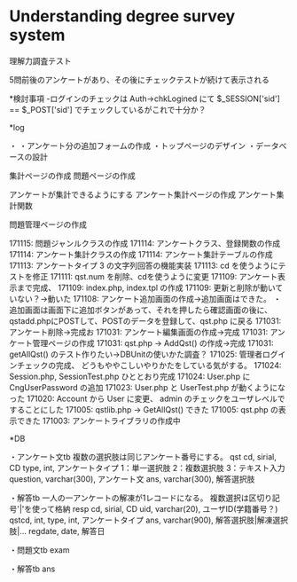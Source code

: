 # Understanding degree survey system

理解力調査テスト

5問前後のアンケートがあり、その後にチェックテストが続けて表示される

*検討事項
-ログインのチェックは Auth->chkLogined にて $_SESSION['sid'] == $_POST['sid'] でチェックしているがこれで十分か？


*log

・
・アンケート分の追加フォームの作成
・トップページのデザイン
・データベースの設計


集計ページの作成
問題ページの作成

アンケートが集計できるようにする
アンケート集計ページの作成
アンケート集計関数

問題管理ページの作成

171115: 問題ジャンルクラスの作成
171114: アンケートクラス、登録関数の作成
171114: アンケート集計クラスの作成
171114: アンケート集計テーブルの作成
171113: アンケートタイプ 3 の文字列回答の機能実装
171113: cd を使うようにテストを修正
171111: qst.num を削除、cdを使うように変更
171109: アンケート表示まで完成、
171109: index.php, index.tpl の作成
171109: 更新と削除が動いていない？→動いた
171108: アンケート追加画面の作成→追加画面はできた。
・追加画面は画面下に追加ボタンがあって、それを押したら確認画面の後に、qstadd.phpにPOSTして、POSTのデータを登録して、qst.php に戻る
171031: アンケート削除→完成お
171031: アンケート編集画面の作成→完成
171031: アンケート管理ページの作成
171031: qst.php -> AddQst() の作成→完成
171031: getAllQst() のテスト作りたい→DBUnitの使いかた調査？
171025: 管理者ログインチェックの完成、
どうもややこしいやりかたをしている気がする。
171024: Session.php, SessionTest.php ひととおり完成
171024: User.php に CngUserPassword の追加
171023: User.php と UserTest.php が動くようになった
171020: Account から User に変更、
    admin のチェックをユーザレベルですることにした
171005: qstlib.php -> GetAllQst() できた
171005: qst.php の表示できた
171003: アンケートライブラリの作成中


*DB

・アンケート文tb
    複数の選択肢は同じアンケート番号にする。
    qst
    cd, sirial, CD
    type, int, アンケートタイプ
        1：単一選択肢
        2：複数選択肢
        3：テキスト入力
    question, varchar(300), アンケート文
    ans, varchar(300), 解答選択肢
    
・解答tb
    一人の一アンケートの解凍が1レコードになる。
    複数選択は区切り記号'|'を使って格納
    resp
    cd, sirial, CD
    uid, varchar(20), ユーザID(学籍番号？)
    qstcd, int, 
    type, int, アンケートタイプ
    ans, varchar(900), 解答選択肢|解凍選択肢|...
    regdate, date, 解答日

・問題文tb
    exam
    
・解答tb
    ans
